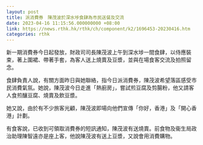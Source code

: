 ```yaml
---
layout: post
title: 派消費券　陳茂波於深水埗食肆為市民送餐及交流
date: 2023-04-16 11:15:56.000000000 +08:00
link: https://news.rthk.hk/rthk/ch/component/k2/1696453-20230416.htm
categories: rthk
---
```


新一期消費券今日起發放，財政司司長陳茂波上午到深水埗一間食肆，以侍應裝束，著上圍裙、帶著手套，為客人送上燒賣及豆漿，並與在場食客交流及拍照留念。

食肆負責人說，有關方面昨日與她聯絡，指今日派消費券，陳茂波希望落區感受市民消費氣氛。她說，陳茂波今日走進「熱廚房」，嘗試煎豆腐及剪腸粉，他又請客人食煎釀豆腐、燒賣及飲豆漿。

她又說，由於有不少旅客光顧，陳茂波即場向他們宣傳「你好，香港」及「開心香港」計劃。

有食客說，已收到可領取消費券的短訊通知，陳茂波有送燒賣。前食物及衞生局政治助理陳智遠亦是座上客，他說陳茂波有送上豆漿，又說會用消費購物。
